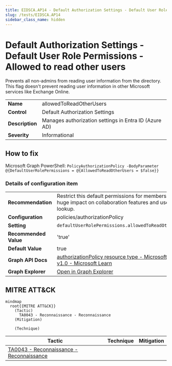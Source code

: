 ```yaml
---
title: EIDSCA.AP14 - Default Authorization Settings - Default User Role Permissions - Allowed to read other users
slug: /tests/EIDSCA.AP14
sidebar_class_name: hidden
---
```


# Default Authorization Settings - Default User Role Permissions - Allowed to read other users

Prevents all non-admins from reading user information from the directory. This flag doesn't prevent reading user information in other Microsoft services like Exchange Online.

| | |
|-|-|
| **Name** | allowedToReadOtherUsers |
| **Control** | Default Authorization Settings |
| **Description** | Manages authorization settings in Entra ID (Azure AD) |
| **Severity** | Informational |

## How to fix

Microsoft Graph PowerShell: ```PolicyAuthorizationPolicy -BodyParameter @{DefaultUserRolePermissions = @{AllowedToReadOtherUsers = $false}}```

### Details of configuration item
| | |
|-|-|
| **Recommendation** | Restrict this default permissions for members have huge impact on collaboration features and user lookup. |
| **Configuration** | policies/authorizationPolicy |
| **Setting** | `defaultUserRolePermissions.allowedToReadOtherUsers` |
| **Recommended Value** | 'true' |
| **Default Value** | true |
| **Graph API Docs** | [authorizationPolicy resource type - Microsoft Graph v1.0 - Microsoft Learn](https://learn.microsoft.com/en-us/graph/api/resources/authorizationpolicy) |
| **Graph Explorer** | [Open in Graph Explorer](https://developer.microsoft.com/en-us/graph/graph-explorer?request=policies/authorizationPolicy&method=GET&version=beta&GraphUrl=https://graph.microsoft.com) |


## MITRE ATT&CK

```mermaid
mindmap
  root{{MITRE ATT&CK}}
    (Tactic)
      TA0043 - Reconnaissance - Reconnaissance
    (Mitigation)

    (Technique)

```
|Tactic|Technique|Mitigation|
|---|---|---|
|[TA0043 - Reconnaissance - Reconnaissance](https://attack.mitre.org/tactics/TA0043)|||

